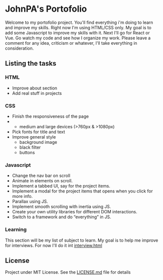 # JohnPA's Portofolio
Welcome to my portofolio project. You'll find everything i'm doing to learn and improve my skills. Right now I'm using HTML/CSS only. My goal is to add some Javascript to improve my skills with it. Next I'll go for React or Vue.
Go watch my code and see how I organize my work.
Please leave a comment for any idea, criticism or whatever, I'll take everything in consideration.

## Listing the tasks

### HTML
*   Improve about section
*   Add real stuff in projects
### CSS
*   Finish the responsiveness of the page
* *  medium and large devices (>760px & >1080px)
*   Pick fonts for title and text
*   Improve general style
    * background image
    * black filter
    * buttons
### Javascript
* Change the nav bar on scroll
* Animate in elements on scroll.
* Implement a tabbed UI, say for the project items.
* Implement a modal for the project items that opens when you click for more info.
* Parallax using JS.
* Implement smooth scrolling with inertia using JS.
* Create your own utility libraries for different DOM interactions.
* Switch to a framework and do “everything” in JS.

### Learning
This section will be my list of subject to learn. My goal is to help me improve for interviews.
For now I'll do it int [interview.html](interview.html)

## License

Project under MIT License. See the [LICENSE.md](LICENSE.md) file for details



